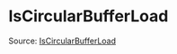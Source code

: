 # IsCircularBufferLoad

Source: [IsCircularBufferLoad](../../../csrc/device_lower/pass/loop_rotation.cpp#L209)
